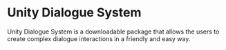 # Unity Dialogue System
Unity Dialogue System is a downloadable package that allows the users to create complex dialogue interactions in a friendly and easy way.
